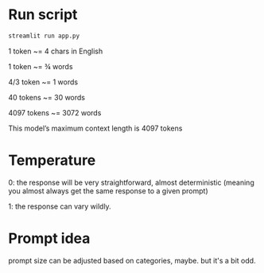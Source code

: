 # Run script

```sh
streamlit run app.py
```

1 token ~= 4 chars in English

1 token ~= ¾ words

4/3 token ~= 1 words

40 tokens ~= 30 words

4097 tokens ~= 3072 words

This model’s maximum context length is 4097 tokens

# Temperature

0: the response will be very straightforward, almost deterministic (meaning you almost always get the same response to a given prompt)

1: the response can vary wildly.

# Prompt idea

prompt size can be adjusted based on categories, maybe.
but it's a bit odd.
